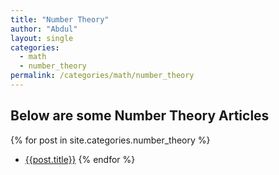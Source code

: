 ```yaml
---
title: "Number Theory"
author: "Abdul"
layout: single
categories:
  - math
  - number_theory
permalink: /categories/math/number_theory
---
```

## Below are some Number Theory Articles

  {% for post in site.categories.number_theory %}
  *   [{{post.title}}]({{post.url}})
  {% endfor %}
